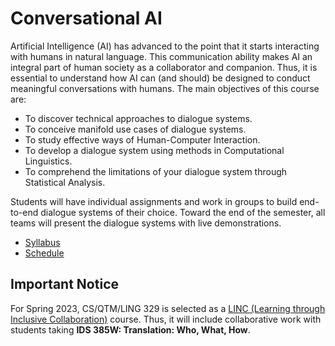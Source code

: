 Conversational AI
=====

Artificial Intelligence (AI) has advanced to the point that it starts interacting with humans in natural language.
This communication ability makes AI an integral part of human society as a collaborator and companion.
Thus, it is essential to understand how AI can (and should) be designed to conduct meaningful conversations with humans.
The main objectives of this course are:

* To discover technical approaches to dialogue systems.
* To conceive manifold use cases of dialogue systems.
* To study effective ways of Human-Computer Interaction.
* To develop a dialogue system using methods in Computational Linguistics.
* To comprehend the limitations of your dialogue system through Statistical Analysis.

Students will have individual assignments and work in groups to build end-to-end dialogue systems of their choice. 
Toward the end of the semester, all teams will present the dialogue systems with live demonstrations.

* [Syllabus](docs/syllabus.md)
* [Schedule](docs/schedule.md)

## Important Notice

For Spring 2023, CS/QTM/LING 329 is selected as a [LINC (Learning through Inclusive Collaboration)](http://ila.emory.edu/initiatives/linc-courses/) course.
Thus, it will include collaborative work with students taking **IDS 385W: Translation: Who, What, How**.
 